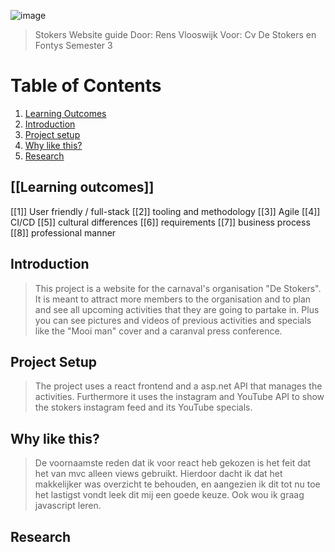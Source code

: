 ![image](https://user-images.githubusercontent.com/73878099/172373718-1e27b565-88ea-44ab-bbdc-255b3256cc2f.png)

>Stokers Website guide
Door: Rens Vlooswijk
Voor: Cv De Stokers en Fontys Semester 3

# Table of Contents
1. [Learning Outcomes](#learning-outcomes)
2. [Introduction](#Introduction)
3. [Project setup](#project-setup)
4. [Why like this?](#why-like-this?)
5. [Research](#)

## [[Learning outcomes]]
[[1]] User friendly / full-stack
[[2]] tooling and methodology
[[3]] Agile
[[4]] CI/CD
[[5]] cultural differences
[[6]] requirements 
[[7]] business process
[[8]] professional manner

## Introduction
>This project is a website for the carnaval's organisation "De Stokers".
>It is meant to attract more members to the organisation and to plan and see all upcoming activities that they are going to partake in. Plus you can see pictures and videos of previous activities and specials like the "Mooi man" cover and a caranval press conference.

## Project Setup
>The project uses a react frontend and a asp.net API that manages the activities.
>Furthermore it uses the instagram and YouTube API to show the stokers instagram feed and its YouTube specials.

## Why like this?
>De voornaamste reden dat ik voor react heb gekozen is het feit dat het van mvc alleen views gebruikt. Hierdoor dacht ik dat het makkelijker was overzicht te behouden, en aangezien ik dit tot nu toe het lastigst vondt leek dit mij een goede keuze. Ook wou ik graag javascript leren.

## Research
>

